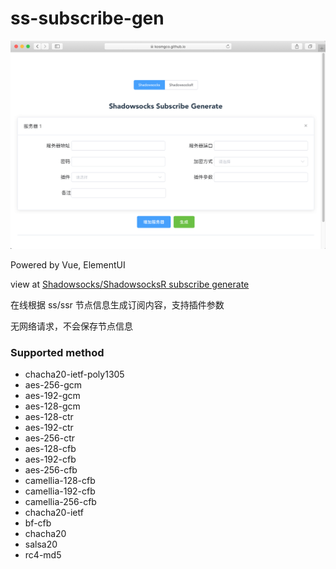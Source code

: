 # ss-subscribe-gen

![](./assets/screenshot.png)


Powered by Vue, ElementUI

view at [Shadowsocks/ShadowsocksR subscribe generate](https://kosmgco.github.io/ss-subscribe-gen/)

在线根据 ss/ssr 节点信息生成订阅内容，支持插件参数

无网络请求，不会保存节点信息

### Supported method

- chacha20-ietf-poly1305
- aes-256-gcm
- aes-192-gcm
- aes-128-gcm
- aes-128-ctr
- aes-192-ctr
- aes-256-ctr
- aes-128-cfb
- aes-192-cfb
- aes-256-cfb
- camellia-128-cfb
- camellia-192-cfb
- camellia-256-cfb
- chacha20-ietf
- bf-cfb
- chacha20
- salsa20
- rc4-md5
